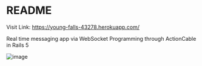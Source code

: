 # README


Visit Link: https://young-falls-43278.herokuapp.com/

Real time messaging app via WebSocket Programming through ActionCable in Rails 5


![image](https://user-images.githubusercontent.com/30936452/87223521-59abcd00-c39b-11ea-9313-bdfaa6a6e298.png)



